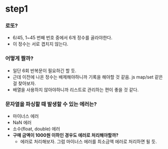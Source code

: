 # step1

### 로또?
- 6/45, 1~45 번째 번호 중에서 6개 정수를 골라야한다.
- 이 정수는 서로 겹치지 않는다.

### 어떻게 짤까?
- 일단 6회 반복문이 필요하긴 할 듯.
- 근데 이전에 나온 정수는 배제해야하니까 기록을 해야할 것 같음. js map/set 같은걸 찾아보자.
- 배열을 사용하지 않아야하니까 리스트로 관리하는 편이 좋을 것 같다.

### 문자열을 파싱할 때 발생할 수 있는 에러는?
- 마이너스 에러
- NaN 에러
- 소수(float, double) 에러
- **구매 금액이 1000원 이하인 경우도 에러로 처리해야할까?**
  - 에러로 처리해보자. 그럼 마이너스 에러를 최소금액 에러로 처리하면 될 듯.